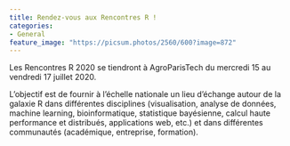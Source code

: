 ```yaml
---
title: Rendez-vous aux Rencontres R !
categories:
- General
feature_image: "https://picsum.photos/2560/600?image=872"
---
```


Les Rencontres R 2020 se tiendront à AgroParisTech du mercredi 15 au vendredi 17 juillet 2020.

L’objectif est de fournir à l’échelle nationale un lieu d’échange autour de la galaxie R dans différentes disciplines (visualisation, analyse de données, machine learning, bioinformatique, statistique bayésienne, calcul haute performance et distribués, applications web, etc.) et dans différentes communautés (académique, entreprise, formation).